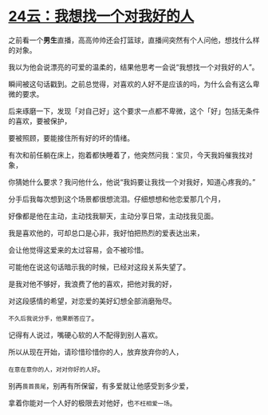 # [24云：我想找一个对我好的人](https://github.com/platojobs/SFLOG/issues/24)

之前看一个**男生**直播，高高帅帅还会打篮球，直播间突然有个人问他，想找什么样的对象。

我以为他会说漂亮的可爱的温柔的，结果他思考一会说“我想找一个对我好的人”。

瞬间被这句话戳到。之前总觉得，对喜欢的人好不是应该的吗，为什么会有这么卑微的要求。

后来琢磨一下，发现「对自己好」这个要求一点都不卑微，这个「好」包括无条件的喜欢，要被保护，

要被照顾，要能接住所有好的坏的情绪。

有次和前任躺在床上，抱着都快睡着了，他突然问我：宝贝，今天我妈催我找对象，

你猜她什么要求？我问他什么，他说“我妈要让我找一个对我好，知道心疼我的。”

分手后我每次想到这个场景都很想流泪。仔细想想和他恋爱那几个月，

好像都是他在主动，主动找我聊天，主动分享日常，主动找我见面。

我是喜欢他的，可却总口是心非，我好怕把热烈的爱表达出来，

会让他觉得这爱来的太过容易，会不被珍惜。

可能他在说这句话暗示我的时候，已经对这段关系失望了。

是我对他不够好，我浪费了他的喜欢，把他对我的好，

对这段感情的希望，对恋爱的美好幻想全部消磨殆尽。

`不久后我说分手，他果断答应了`。

记得有人说过，嘴硬心软的人不配得到别人喜欢。

所以从现在开始，请珍惜珍惜你的人，放弃放弃你的人，

`在意在意你的人，对对你好的人好`。

别再`畏首畏尾`，别再有所保留，有多爱就让他感受到多少爱，

拿着你能对一个人好的极限去对他好，也`不枉相爱一场`。
